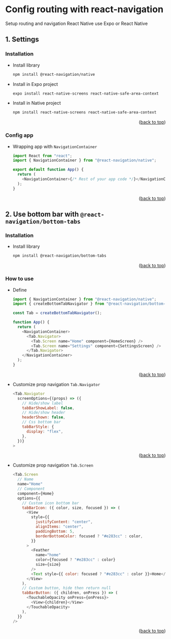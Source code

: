 # Config routing with react-navigation

<a name="readme-top"></a>
Setup routing and navigation React Native use Expo or React Native

## 1. Settings

### Installation

- Install library
  ```sh
  npm install @react-navigation/native
  ```
- Install in Expo project
  ```sh
  expo install react-native-screens react-native-safe-area-context
  ```
- Install in Native project
  ```sh
  npm install react-native-screens react-native-safe-area-context
  ```

<p align="right">(<a href="#readme-top">back to top</a>)</p>

### Config app

- Wrapping app with `NavigationContainer`

  ```javascript
  import React from "react";
  import { NavigationContainer } from "@react-navigation/native";

  export default function App() {
    return (
      <NavigationContainer>{/* Rest of your app code */}</NavigationContainer>
    );
  }
  ```

<p align="right">(<a href="#readme-top">back to top</a>)</p>

## 2. Use bottom bar with `@react-navigation/bottom-tabs`

### Installation

- Install library
  ```sh
  npm install @react-navigation/bottom-tabs
  ```

<p align="right">(<a href="#readme-top">back to top</a>)</p>

### How to use

- Define

  ```javascript
  import { NavigationContainer } from "@react-navigation/native";
  import { createBottomTabNavigator } from "@react-navigation/bottom-tabs";

  const Tab = createBottomTabNavigator();

  function App() {
    return (
      <NavigationContainer>
        <Tab.Navigator>
          <Tab.Screen name="Home" component={HomeScreen} />
          <Tab.Screen name="Settings" component={SettingsScreen} />
        </Tab.Navigator>
      </NavigationContainer>
    );
  }
  ```

<p align="right">(<a href="#readme-top">back to top</a>)</p>

- Customize prop navigation `Tab.Navigator`
  ```javascript
  <Tab.Navigator
    screenOptions={(props) => ({
      // Hide/show label
      tabBarShowLabel: false,
      // Hide/show header
      headerShown: false,
      // Css bottom bar
      tabBarStyle: {
        display: "flex",
      },
    })}
  >
  ```

<p align="right">(<a href="#readme-top">back to top</a>)</p>

- Customize prop navigation `Tab.Screen`
  ```javascript
  <Tab.Screen
    // Name
    name="Home"
    // Component
    component={Home}
    options={{
      // Custom icon bottom bar
      tabBarIcon: ({ color, size, focused }) => (
        <View
          style={{
            justifyContent: "center",
            alignItems: "center",
            paddingBottom: 5,
            borderBottomColor: focused ? "#e283cc" : color,
          }}
        >
          <Feather
            name="home"
            color={focused ? "#e283cc" : color}
            size={size}
          />
          <Text style={{ color: focused ? "#e283cc" : color }}>Home</Text>
        </View>
      ),
      // Custom button, hide then return null
      tabBarButton: ({ children, onPress }) => (
        <TouchableOpacity onPress={onPress}>
          <View>{children}</View>
        </TouchableOpacity>
      ),
    }}
  />
  ```

<p align="right">(<a href="#readme-top">back to top</a>)</p>
